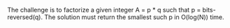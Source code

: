 The challenge is to factorize a given integer  A = p * q such that p = bits-reversed(q). The solution must return
the smallest such p in O(log(N)) time.